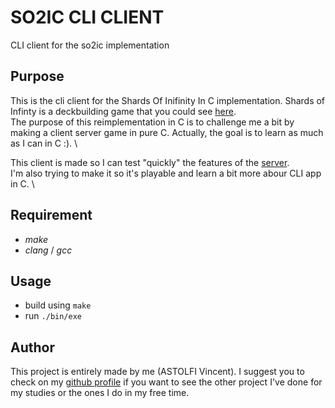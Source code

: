 # SO2IC CLI CLIENT

CLI client for the so2ic implementation

## Purpose

This is the cli client for the Shards Of Inifinity In C implementation. Shards of Infinty is a deckbuilding game that you could see [here](https://iello.fr/jeux/shards-of-infinity/). \
The purpose of this reimplementation in C is to challenge me a bit by making a client server game in pure C. Actually, the goal is to learn as much as I can in C :). \

This client is made so I can test "quickly" the features of the [server](https://www.github.com/so2ic/soi-server). \
I'm also trying to make it so it's playable and learn a bit more abour CLI app in C. \

## Requirement

- *make*
- *clang* / *gcc*

## Usage

- build using `make`
- run `./bin/exe`

## Author 

This project is entirely made by me (ASTOLFI Vincent). I suggest you to check on my [github profile](https://www.github.com/viastolfi) if you want to see the other project I've done for my studies or the ones I do in my free time.
